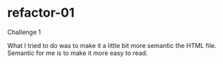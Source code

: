 # refactor-01

Challenge 1

What I tried to do was to make it a little bit more semantic the HTML file.
Semantic for me is to make it more easy to read.